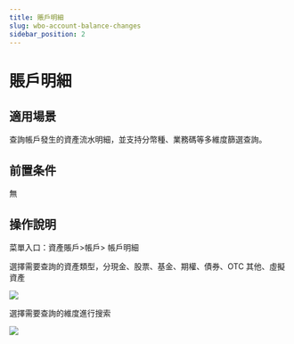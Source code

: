 ```yaml
---
title: 賬戶明細
slug: wbo-account-balance-changes
sidebar_position: 2
---
```



# 賬戶明細

## 適用場景

查詢帳戶發生的資產流水明細，並支持分幣種、業務碼等多維度篩選查詢。

## 前置条件

無

## 操作說明

菜單入口：資產賬戶&gt;帳戶&gt; 帳戶明細

選擇需要查詢的資產類型，分現金、股票、基金、期權、債券、OTC 其他、虛擬資產

<img src="/assets/C2Ewb6qqcoa4Dexfvp8cpkfEnYb.png"/>

選擇需要查詢的維度進行搜索

<img src="/assets/S4IVbv0Juo1McAx0btvcpMqBndb.png"/>


